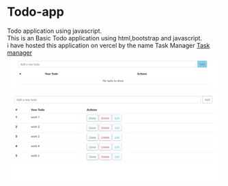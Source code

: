 # Todo-app
Todo application using javascript.<br/>
This is an Basic Todo application using html,bootstrap and javascript.<br/>
i have hosted this application on vercel by the name Task Manager <bold>[Task manager](https://task-manager-dusky-ten.vercel.app/)</bold><br/>
![image of app](https://github.com/Akashdeepgupta/Todo-app/blob/main/img1.jpg "Initial webpage")<br/>
![image of app](https://github.com/Akashdeepgupta/Todo-app/blob/main/img2.jpg "webpage after adding tasks")
